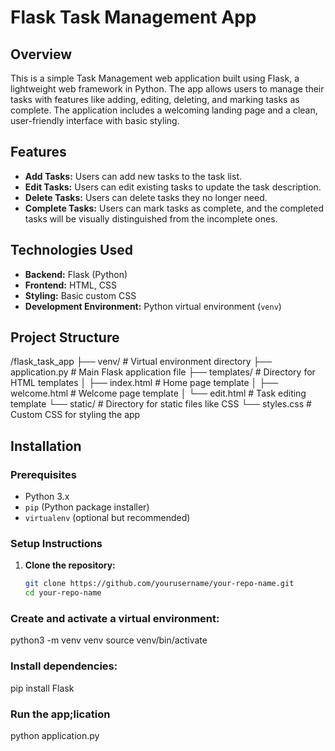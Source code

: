 # Flask Task Management App

## Overview

This is a simple Task Management web application built using Flask, a lightweight web framework in Python. The app allows users to manage their tasks with features like adding, editing, deleting, and marking tasks as complete. The application includes a welcoming landing page and a clean, user-friendly interface with basic styling.

## Features

- **Add Tasks:** Users can add new tasks to the task list.
- **Edit Tasks:** Users can edit existing tasks to update the task description.
- **Delete Tasks:** Users can delete tasks they no longer need.
- **Complete Tasks:** Users can mark tasks as complete, and the completed tasks will be visually distinguished from the incomplete ones.

## Technologies Used

- **Backend:** Flask (Python)
- **Frontend:** HTML, CSS
- **Styling:** Basic custom CSS
- **Development Environment:** Python virtual environment (`venv`)

## Project Structure

/flask_task_app ├── venv/ # Virtual environment directory ├── application.py # Main Flask application file ├── templates/ # Directory for HTML templates │ ├── index.html # Home page template │ ├── welcome.html # Welcome page template │ └── edit.html # Task editing template └── static/ # Directory for static files like CSS └── styles.css # Custom CSS for styling the app


## Installation

### Prerequisites

- Python 3.x
- `pip` (Python package installer)
- `virtualenv` (optional but recommended)

### Setup Instructions

1. **Clone the repository:**

   ```bash
   git clone https://github.com/yourusername/your-repo-name.git
   cd your-repo-name

### Create and activate a virtual environment:

python3 -m venv venv
source venv/bin/activate

### Install dependencies:
pip install Flask

### Run the app;lication
python application.py

